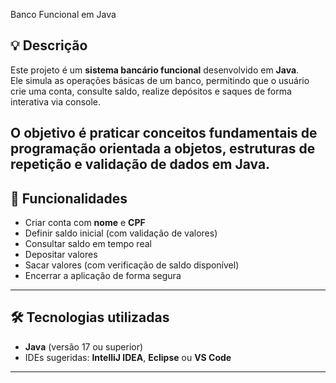 Banco Funcional em Java  

## 💡 Descrição  
Este projeto é um **sistema bancário funcional** desenvolvido em **Java**.  
Ele simula as operações básicas de um banco, permitindo que o usuário crie uma conta, consulte saldo, realize depósitos e saques de forma interativa via console.  

O objetivo é praticar conceitos fundamentais de programação orientada a objetos, estruturas de repetição e validação de dados em Java.  
---
## 🚀 Funcionalidades  
- Criar conta com **nome** e **CPF**  
- Definir saldo inicial (com validação de valores)  
- Consultar saldo em tempo real  
- Depositar valores  
- Sacar valores (com verificação de saldo disponível)  
- Encerrar a aplicação de forma segura
 ---
## 🛠️ Tecnologias utilizadas  
- **Java** (versão 17 ou superior)  
- IDEs sugeridas: **IntelliJ IDEA**, **Eclipse** ou **VS Code**  

---
